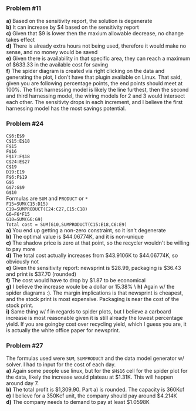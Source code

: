 ### Problem #11
**a)** Based on the sensitivity report, the solution is degenerate \
**b)** It can increase by $4 based on the sensitivity report \
**c)** Given that $9 is lower then the maxium allowable decrease, no change takes effect \
**d)** There is already extra hours not being used, therefore it would make no sense, and no money would be saved \
**e)** Given there is availability in that specific area, they can reach a maximum of $633.33 in the available cost for saving \
**f)** The spider diagram is created via right clicking on the data and generating the plot, I don't have that plugin available on Linux. That said, given you are following percentage points, the end points should meet at 100%. The first harnessing model is likely the line furthest, then the second and third harnessing model, the wiring models for 2 and 3 would intersect each other. The sensitivty drops in each increment, and I believe the first harnessing model has the most savings potential.
    
### Problem #24
``C$6:E$9`` \
``C$15:E$18`` \
``F$15`` \
``F$16`` \
``F$17:F$18`` \
``C$24:E$27`` \
``C$19`` \
``D19:E19`` \
``F$6:F$19`` \
``G$6`` \
``G$7:G$9`` \
``G$10`` \
Formulas are ``SUM`` and ``PRODUCT`` or ``*`` \
``F15=SUM(C15:D15)`` \
``C19=SUMPRODUCT(C24:C27,C15:C18)`` \
``G6=F6*F15`` \
``G10=SUM(G6:G9)`` \
``Total cost = SUM(G10,SUMPRODUCT(C15:E18,C6:E9)`` \
**a)** You end up getting a non-zero constraint, so it isn't degenerate \
**b)** The optimal value is $44.06774K, and it is non-unique \
**c)** The shadow price is zero at that point, so the recycler wouldn't be willing to pay more \
**d)** The total cost actually increases from $43.9106K to $44.06774K, so obviously not \
**e)** Given the sensitivity report: newsprint is $28.99, packaging is $36.43 and print is $37.70 (rounded) \
**f)** The cost would have to drop by $1.87 to be economical \
**g)** I believe the increase woule be a dollar or 15.38% \ 
**h)** Again w/ the spider diagrams :). The margin implications is that newsprint is cheapest, and the stock print is most expensive. Packaging is near the cost of the stock print.  \
**i)** Same thing w/ f in regards to spider plots, but I believe a carboard increase is most reasonable given it is still already the lowest percentage yield. If you are goingby cost over recycling yield, which I guess you are, it is actually the white office paper for newsprint.  
      
### Problem #27
The formulas used were ``SUM``, ``SUMPRODUCT`` and the data model generator w/ solver. I had to input for the cost of each day. \
**a)** Again some people use linux, but for the ``$H$16`` cell for the spider plot for the data, likely the increase would plateau at $1.31K. This will happen around day 7. \
**b)** The total profit is $1,309.90. Part a) is rounded. The capacity is 360Kcf \
**c)** I believe for a 350Kcf unit, the company should pay around $4.214K \
**d)** The company needs to demand to pay at least $1.0598K 
